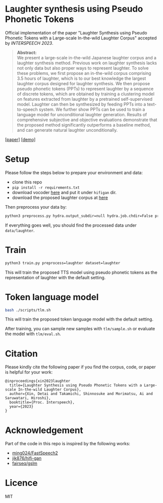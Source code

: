 # Laughter synthesis using Pseudo Phonetic Tokens
Official implementation of the paper "Laughter Synthesis using Pseudo Phonetic Tokens with a Large-scale In-the-wild Laughter Corpus" accepted by *INTERSPEECH 2023*.

>**Abstract:**<br>
We present a large-scale in-the-wild Japanese laughter corpus and a laughter synthesis method.
Previous work on laughter synthesis lacks not only data but also proper ways to represent laughter.
To solve these problems, we first propose an in-the-wild corpus comprising $3.5$ hours of laughter, which is to our best knowledge the largest laughter corpus designed for laughter synthesis.
We then propose pseudo phonetic tokens (PPTs) to represent laughter by a sequence of discrete tokens, which are obtained by training a clustering model on features extracted from laughter by a pretrained self-supervised model.
Laughter can then be synthesized by feeding PPTs into a text-to-speech system.
We further show PPTs can be used to train a language model for unconditional laughter generation.
Results of comprehensive subjective and objective evaluations demonstrate that the proposed method significantly outperforms a baseline method, and can generate natural laughter unconditionally.

[[paper]](https://arxiv.org/abs/2305.12442)
[[demo]](https://aria-k-alethia.github.io/2023laughter-demo/)

# Setup
Please follow the steps below to prepare your environment and data:
- clone this repo
- `pip install -r requirements.txt`
- download vocoder [here](https://drive.google.com/file/d/1vvmqo0Aq0TGmAwfHuBqNudhzYf1UUQwu/view?usp=sharing) and put it under `hifigan` dir.
- download the proposed laughter corpus at [here](https://sites.google.com/site/shinnosuketakamichi/research-topics/laughter_corpus)

Then preprocess your data by:
```bash
python3 preprocess.py hydra.output_subdir=null hydra.job.chdir=False preprocess=laughter preprocess.path.laughter.path=[path to the corpus]
```
If everything goes well, you should find the processed data under `data/laughter`.

# Train
```bash
python3 train.py preprocess=laughter dataset=laughter
```
This will train the proposed TTS model using pseudo phonetic tokens as the representation of laughter with the default setting.

# Token language model
```bash
bash ./scripts/tlm.sh
```
This will train the proposed token language model with the default setting.

After training, you can sample new samples with `tlm/sample.sh` or evaluate the model with `tlm/eval.sh`.

# Citation
Please kindly cite the following paper if you find the corpus, code, or paper is helpful for your work:
```
@inproceedings{xin2023laughter
  title={Laughter Synthesis using Pseudo Phonetic Tokens with a Large-scale In-the-wild Laughter Corpus},
  author={Xin, Detai and Takamichi, Shinnosuke and Morimatsu, Ai and Saruwatari, Hiroshi},
  booktitle={Proc. Interspeech},
  year={2023}
}
```

# Acknowledgement
Part of the code in this repo is inspired by the following works:
- [ming024/FastSpeech2](https://github.com/ming024/FastSpeech2)
- [jik876/hifi-gan](https://github.com/jik876/hifi-gan)
- [fairseq/gslm](https://github.com/facebookresearch/fairseq/tree/main/examples/textless_nlp/gslm)

# Licence
MIT
